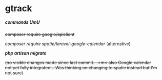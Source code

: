 # gtrack

##### commands UmU
~~composer require google/apiclient~~

*composer require spatie/laravel-google-calendar* (alternative)

***php artisan migrate***

~~(no visible changes made since last commit... >m< also Google calendar not yet fully integrated... Was thinking on changing to spatie instead but I'm not sure)~~
